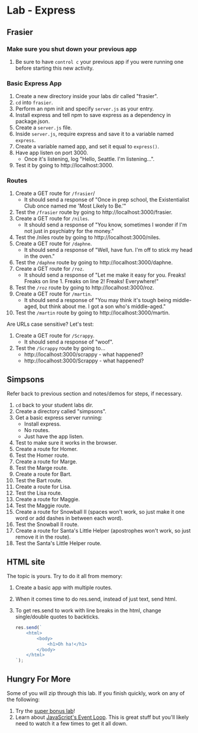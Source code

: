 # Lab - Express

## Frasier

### Make sure you shut down your previous app
1. Be sure to have `control c` your previous app if you were running one before starting this new activity.

### Basic Express App
1. Create a new directory inside your labs dir called "frasier".
1. `cd` into `frasier`.
1. Perform an npm init and specify `server.js` as your entry.
1. Install express and tell npm to save express as a dependency in package.json.
1. Create a `server.js` file.
1. Inside `server.js`, require express and save it to a variable named `express`.
1. Create a variable named app, and set it equal to `express()`.
1. Have app listen on port 3000.
    - Once it's listening, log "Hello, Seattle. I'm listening...".
1. Test it by going to http://localhost:3000.

### Routes

1. Create a GET route for `/frasier`/
    - It should send a response of "Once in prep school, the Existentialist Club once named me 'Most Likely to Be.'"
1. Test the `/frasier` route by going to http://localhost:3000/frasier.
1. Create a GET route for `/niles`.
    - It should send a response of "You know, sometimes I wonder if I'm not just in psychiatry for the money."
1. Test the /niles route by going to http://localhost:3000/niles.
1. Create a GET route for `/daphne`.
    - It should send a response of "Well, have fun.  I'm off to stick my head in the oven."
1. Test the `/daphne` route by going to http://localhost:3000/daphne.
1. Create a GET route for `/roz`.
    - It should send a response of "Let me make it easy for you. Freaks! Freaks on line 1. Freaks on line 2! Freaks! Everywhere!"
1. Test the `/roz` route by going to http://localhost:3000/roz.
1. Create a GET route for `/martin`.
    - It should send a response of "You may think it's tough being middle-aged, but think about me. I got a son who's middle-aged."
1. Test the `/martin` route by going to http://localhost:3000/martin.

Are URLs case sensitive? Let's test:
1. Create a GET route for `/Scrappy`.
    - It should send a response of "woof".
1. Test the `/Scrappy` route by going to...
    - http://localhost:3000/scrappy - what happened?
    - http://localhost:3000/Scrappy - what happened?


## Simpsons

Refer back to previous section and notes/demos for steps, if necessary.

1. `cd` back to your student labs dir.
1. Create a directory called "simpsons".
1. Get a basic express server running:
    - Install express.
    - No routes.
    - Just have the app listen.
1. Test to make sure it works in the browser.
1. Create a route for Homer.
1. Test the Homer route.
1. Create a route for Marge.
1. Test the Marge route.
1. Create a route for Bart.
1. Test the Bart route.
1. Create a route for Lisa.
1. Test the Lisa route.
1. Create a route for Maggie.
1. Test the Maggie route.
1. Create a route for Snowball II (spaces won't work, so just make it one word or add dashes in between each word).
1. Test the Snowball II route.
1. Create a route for Santa's Little Helper (apostrophes won't work, so just remove it in the route).
1. Test the Santa's Little Helper route.


## HTML site

The topic is yours. Try to do it all from memory:

1. Create a basic app with multiple routes.
1. When it comes time to do res.send, instead of just text, send html.
1. To get res.send to work with line breaks in the html, change single/double quotes to backticks.

    ```javascript
    res.send(`
        <html>
            <body>
                <h1>Oh ha!</h1>
            </body>
        </html>
    `);
    ```


## Hungry For More

Some of you will zip through this lab. If you finish quickly, work on any of the following:

1. Try the [super bonus lab](../SUPER_BONUS)!
3. Learn about [JavaScript's Event Loop](https://www.youtube.com/watch?v=8aGhZQkoFbQ&vl=en). This is great stuff but you'll likely need to watch it a few times to get it all down.
